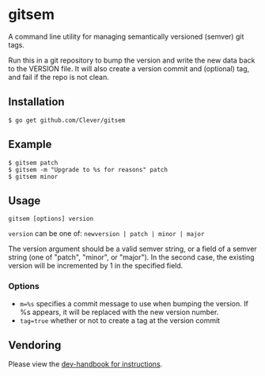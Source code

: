 # gitsem

A command line utility for managing semantically versioned (semver) git tags.

Run this in a git repository to bump the version and write the new data back to the VERSION file.
It will also create a version commit and (optional) tag, and fail if the repo is not clean.

## Installation

```shell
$ go get github.com/Clever/gitsem
```

## Example
```shell
$ gitsem patch
$ gitsem -m "Upgrade to %s for reasons" patch
$ gitsem minor
```

## Usage

```shell
gitsem [options] version
```

`version` can be one of: `newversion | patch | minor | major`

The version argument should be a valid semver string, or a field of a semver string (one of "patch", "minor", or "major").
In the second case, the existing version will be incremented by 1 in the specified field.

### Options
  - `m=%s` specifies a commit message to use when bumping the version. If %s appears, it will be replaced with the new version number.
  - `tag=true` whether or not to create a tag at the version commit


## Vendoring

Please view the [dev-handbook for instructions](https://github.com/Clever/dev-handbook/blob/master/golang/godep.md).
